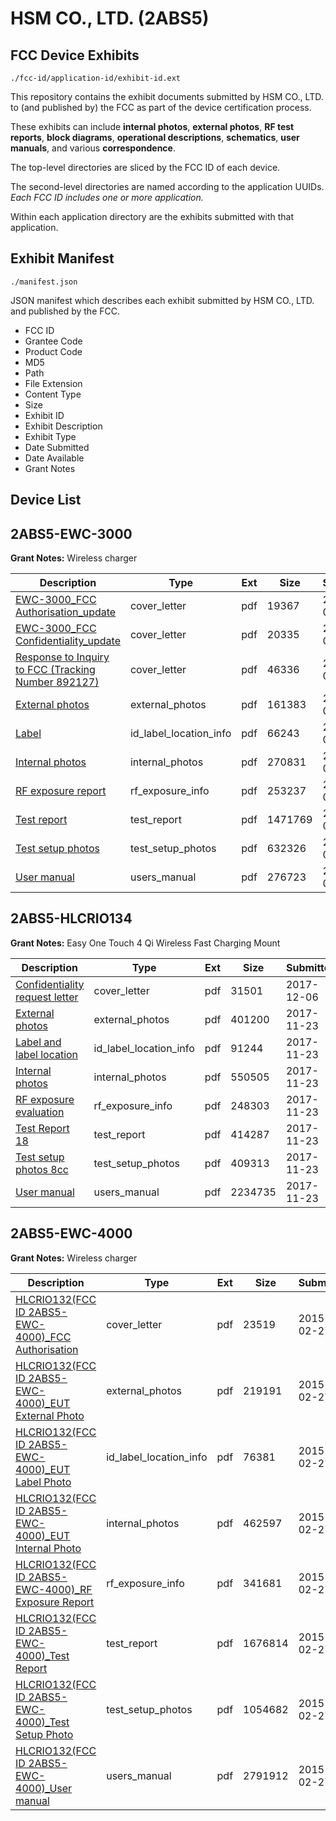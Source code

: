 # HSM CO., LTD. (2ABS5)
## FCC Device Exhibits

```
./fcc-id/application-id/exhibit-id.ext
```

This repository contains the exhibit documents submitted by HSM CO., LTD. to (and published by) the FCC as part of the device certification process.

These exhibits can include **internal photos**, **external photos**, **RF test reports**, **block diagrams**, **operational descriptions**, **schematics**, **user manuals**, and various **correspondence**.

The top-level directories are sliced by the FCC ID of each device.

The second-level directories are named according to the application UUIDs. *Each FCC ID includes one or more application.*

Within each application directory are the exhibits submitted with that application. 

## Exhibit Manifest

```
./manifest.json
```

JSON manifest which describes each exhibit submitted by HSM CO., LTD. and published by the FCC.

- FCC ID
- Grantee Code
- Product Code
- MD5
- Path
- File Extension
- Content Type
- Size
- Exhibit ID
- Exhibit Description
- Exhibit Type
- Date Submitted
- Date Available
- Grant Notes

## Device List
## 2ABS5-EWC-3000
**Grant Notes:** Wireless charger

| Description | Type | Ext | Size | Submitted | Available |
| ----------- | ---- | --- | ---- | --------- | --------- |
| [EWC-3000_FCC Authorisation_update](2ABS5-EWC-3000/cc7e022c981b252ab9b2cd9374898a5f/2207785.pdf) | cover_letter | pdf | 19367 | 2014-03-06 | 2014-03-06 |
| [EWC-3000_FCC Confidentiality_update](2ABS5-EWC-3000/cc7e022c981b252ab9b2cd9374898a5f/2207786.pdf) | cover_letter | pdf | 20335 | 2014-03-06 | 2014-03-06 |
| [Response to Inquiry to FCC (Tracking Number 892127)](2ABS5-EWC-3000/cc7e022c981b252ab9b2cd9374898a5f/2207787.pdf) | cover_letter | pdf | 46336 | 2014-03-06 | 2014-03-06 |
| [External photos](2ABS5-EWC-3000/cc7e022c981b252ab9b2cd9374898a5f/2207762.pdf) | external_photos | pdf | 161383 | 2014-03-06 | 2014-03-06 |
| [Label](2ABS5-EWC-3000/cc7e022c981b252ab9b2cd9374898a5f/2207761.pdf) | id_label_location_info | pdf | 66243 | 2014-03-06 | 2014-03-06 |
| [Internal photos](2ABS5-EWC-3000/cc7e022c981b252ab9b2cd9374898a5f/2207769.pdf) | internal_photos | pdf | 270831 | 2014-03-06 | 2014-03-06 |
| [RF exposure report](2ABS5-EWC-3000/cc7e022c981b252ab9b2cd9374898a5f/2207783.pdf) | rf_exposure_info | pdf | 253237 | 2014-03-06 | 2014-03-06 |
| [Test report](2ABS5-EWC-3000/cc7e022c981b252ab9b2cd9374898a5f/2207766.pdf) | test_report | pdf | 1471769 | 2014-03-06 | 2014-03-06 |
| [Test setup photos](2ABS5-EWC-3000/cc7e022c981b252ab9b2cd9374898a5f/2207767.pdf) | test_setup_photos | pdf | 632326 | 2014-03-06 | 2014-03-06 |
| [User manual](2ABS5-EWC-3000/cc7e022c981b252ab9b2cd9374898a5f/2207768.pdf) | users_manual | pdf | 276723 | 2014-03-06 | 2014-03-06 |
## 2ABS5-HLCRIO134
**Grant Notes:** Easy One Touch 4 Qi Wireless Fast Charging Mount

| Description | Type | Ext | Size | Submitted | Available |
| ----------- | ---- | --- | ---- | --------- | --------- |
| [Confidentiality request letter](2ABS5-HLCRIO134/79f5b23c411c58e9bbdd3e66dea98a79/3664029.pdf) | cover_letter | pdf | 31501 | 2017-12-06 | 2017-12-06 |
| [External photos](2ABS5-HLCRIO134/79f5b23c411c58e9bbdd3e66dea98a79/3650978.pdf) | external_photos | pdf | 401200 | 2017-11-23 | 2017-12-06 |
| [Label and label location](2ABS5-HLCRIO134/79f5b23c411c58e9bbdd3e66dea98a79/3650980.pdf) | id_label_location_info | pdf | 91244 | 2017-11-23 | 2017-12-06 |
| [Internal photos](2ABS5-HLCRIO134/79f5b23c411c58e9bbdd3e66dea98a79/3650979.pdf) | internal_photos | pdf | 550505 | 2017-11-23 | 2017-12-06 |
| [RF exposure evaluation](2ABS5-HLCRIO134/79f5b23c411c58e9bbdd3e66dea98a79/3650982.pdf) | rf_exposure_info | pdf | 248303 | 2017-11-23 | 2017-12-06 |
| [Test Report 18](2ABS5-HLCRIO134/79f5b23c411c58e9bbdd3e66dea98a79/3650984.pdf) | test_report | pdf | 414287 | 2017-11-23 | 2017-12-06 |
| [Test setup photos 8cc](2ABS5-HLCRIO134/79f5b23c411c58e9bbdd3e66dea98a79/3650985.pdf) | test_setup_photos | pdf | 409313 | 2017-11-23 | 2017-12-06 |
| [User manual](2ABS5-HLCRIO134/79f5b23c411c58e9bbdd3e66dea98a79/3650986.pdf) | users_manual | pdf | 2234735 | 2017-11-23 | 2017-12-06 |
## 2ABS5-EWC-4000
**Grant Notes:** Wireless charger

| Description | Type | Ext | Size | Submitted | Available |
| ----------- | ---- | --- | ---- | --------- | --------- |
| [HLCRIO132(FCC ID 2ABS5-EWC-4000)_FCC Authorisation](2ABS5-EWC-4000/dd59b6bd67cf4e25e102e6c56c8696cd/2542148.pdf) | cover_letter | pdf | 23519 | 2015-02-27 | 2015-02-27 |
| [HLCRIO132(FCC ID 2ABS5-EWC-4000)_EUT External Photo](2ABS5-EWC-4000/dd59b6bd67cf4e25e102e6c56c8696cd/2542137.pdf) | external_photos | pdf | 219191 | 2015-02-27 | 2015-02-27 |
| [HLCRIO132(FCC ID 2ABS5-EWC-4000)_EUT Label Photo](2ABS5-EWC-4000/dd59b6bd67cf4e25e102e6c56c8696cd/2542136.pdf) | id_label_location_info | pdf | 76381 | 2015-02-27 | 2015-02-27 |
| [HLCRIO132(FCC ID 2ABS5-EWC-4000)_EUT Internal Photo](2ABS5-EWC-4000/dd59b6bd67cf4e25e102e6c56c8696cd/2542143.pdf) | internal_photos | pdf | 462597 | 2015-02-27 | 2015-02-27 |
| [HLCRIO132(FCC ID 2ABS5-EWC-4000)_RF Exposure Report](2ABS5-EWC-4000/dd59b6bd67cf4e25e102e6c56c8696cd/2542145.pdf) | rf_exposure_info | pdf | 341681 | 2015-02-27 | 2015-02-27 |
| [HLCRIO132(FCC ID 2ABS5-EWC-4000)_Test Report](2ABS5-EWC-4000/dd59b6bd67cf4e25e102e6c56c8696cd/2542140.pdf) | test_report | pdf | 1676814 | 2015-02-27 | 2015-02-27 |
| [HLCRIO132(FCC ID 2ABS5-EWC-4000)_Test Setup Photo](2ABS5-EWC-4000/dd59b6bd67cf4e25e102e6c56c8696cd/2542141.pdf) | test_setup_photos | pdf | 1054682 | 2015-02-27 | 2015-02-27 |
| [HLCRIO132(FCC ID 2ABS5-EWC-4000)_User manual](2ABS5-EWC-4000/dd59b6bd67cf4e25e102e6c56c8696cd/2542142.pdf) | users_manual | pdf | 2791912 | 2015-02-27 | 2015-02-27 |
